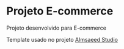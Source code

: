 # Projeto E-commerce

Projeto desenvolvido para E-commerce


Template usado no projeto [Almsaeed Studio](https://almsaeedstudio.com)

